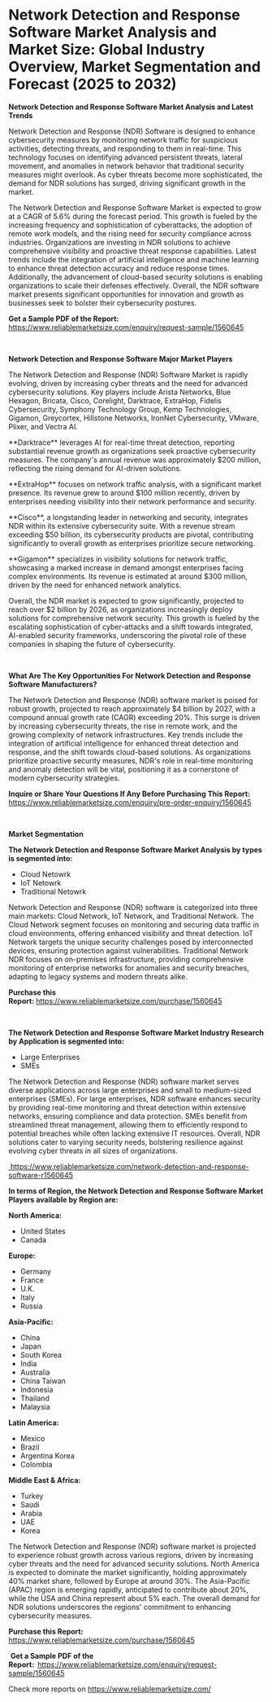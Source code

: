 <p><h1>Network Detection and Response Software Market Analysis and Market Size: Global Industry Overview, Market Segmentation and Forecast (2025 to 2032)</h1></p><p><strong>Network Detection and Response Software Market Analysis and Latest Trends</strong></p>
<p><p>Network Detection and Response (NDR) Software is designed to enhance cybersecurity measures by monitoring network traffic for suspicious activities, detecting threats, and responding to them in real-time. This technology focuses on identifying advanced persistent threats, lateral movement, and anomalies in network behavior that traditional security measures might overlook. As cyber threats become more sophisticated, the demand for NDR solutions has surged, driving significant growth in the market.</p><p>The Network Detection and Response Software Market is expected to grow at a CAGR of 5.6% during the forecast period. This growth is fueled by the increasing frequency and sophistication of cyberattacks, the adoption of remote work models, and the rising need for security compliance across industries. Organizations are investing in NDR solutions to achieve comprehensive visibility and proactive threat response capabilities. Latest trends include the integration of artificial intelligence and machine learning to enhance threat detection accuracy and reduce response times. Additionally, the advancement of cloud-based security solutions is enabling organizations to scale their defenses effectively. Overall, the NDR software market presents significant opportunities for innovation and growth as businesses seek to bolster their cybersecurity postures.</p></p>
<p><strong>Get a Sample PDF of the Report:&nbsp;</strong> <a href="https://www.reliablemarketsize.com/enquiry/request-sample/1560645?utm_campaign=2300&utm_medium=2&utm_source=Github&utm_content=ia&utm_term=11032025&utm_id=network-detection-and-response-software">https://www.reliablemarketsize.com/enquiry/request-sample/1560645</a></p>
<p>&nbsp;</p>
<p><strong>Network Detection and Response Software Major Market Players</strong></p>
<p><p>The Network Detection and Response (NDR) Software Market is rapidly evolving, driven by increasing cyber threats and the need for advanced cybersecurity solutions. Key players include Arista Networks, Blue Hexagon, Bricata, Cisco, Corelight, Darktrace, ExtraHop, Fidelis Cybersecurity, Symphony Technology Group, Kemp Technologies, Gigamon, Greycortex, Hillstone Networks, IronNet Cybersecurity, VMware, Plixer, and Vectra AI.</p><p>**Darktrace** leverages AI for real-time threat detection, reporting substantial revenue growth as organizations seek proactive cybersecurity measures. The company's annual revenue was approximately $200 million, reflecting the rising demand for AI-driven solutions.</p><p>**ExtraHop** focuses on network traffic analysis, with a significant market presence. Its revenue grew to around $100 million recently, driven by enterprises needing visibility into their network performance and security.</p><p>**Cisco**, a longstanding leader in networking and security, integrates NDR within its extensive cybersecurity suite. With a revenue stream exceeding $50 billion, its cybersecurity products are pivotal, contributing significantly to overall growth as enterprises prioritize secure networking.</p><p>**Gigamon** specializes in visibility solutions for network traffic, showcasing a marked increase in demand amongst enterprises facing complex environments. Its revenue is estimated at around $300 million, driven by the need for enhanced network analytics.</p><p>Overall, the NDR market is expected to grow significantly, projected to reach over $2 billion by 2026, as organizations increasingly deploy solutions for comprehensive network security. This growth is fueled by the escalating sophistication of cyber-attacks and a shift towards integrated, AI-enabled security frameworks, underscoring the pivotal role of these companies in shaping the future of cybersecurity.</p></p>
<p>&nbsp;</p>
<p><strong>What Are The Key Opportunities For Network Detection and Response Software Manufacturers?</strong></p>
<p><p>The Network Detection and Response (NDR) software market is poised for robust growth, projected to reach approximately $4 billion by 2027, with a compound annual growth rate (CAGR) exceeding 20%. This surge is driven by increasing cybersecurity threats, the rise in remote work, and the growing complexity of network infrastructures. Key trends include the integration of artificial intelligence for enhanced threat detection and response, and the shift towards cloud-based solutions. As organizations prioritize proactive security measures, NDR's role in real-time monitoring and anomaly detection will be vital, positioning it as a cornerstone of modern cybersecurity strategies.</p></p>
<p><strong>Inquire or Share Your Questions If Any Before Purchasing This Report:</strong> <a href="https://www.reliablemarketsize.com/enquiry/pre-order-enquiry/1560645?utm_campaign=2300&utm_medium=2&utm_source=Github&utm_content=ia&utm_term=11032025&utm_id=network-detection-and-response-software">https://www.reliablemarketsize.com/enquiry/pre-order-enquiry/1560645</a></p>
<p>&nbsp;</p>
<p><strong>Market Segmentation</strong></p>
<p><strong>The Network Detection and Response Software Market Analysis by types is segmented into:</strong></p>
<p><ul><li>Cloud Netowrk</li><li>IoT Netowrk</li><li>Traditional Netowrk</li></ul></p>
<p><p>Network Detection and Response (NDR) software is categorized into three main markets: Cloud Network, IoT Network, and Traditional Network. The Cloud Network segment focuses on monitoring and securing data traffic in cloud environments, offering enhanced visibility and threat detection. IoT Network targets the unique security challenges posed by interconnected devices, ensuring protection against vulnerabilities. Traditional Network NDR focuses on on-premises infrastructure, providing comprehensive monitoring of enterprise networks for anomalies and security breaches, adapting to legacy systems and modern threats alike.</p></p>
<p><strong>Purchase this Report:&nbsp;</strong><a href="https://www.reliablemarketsize.com/purchase/1560645?utm_campaign=2300&utm_medium=2&utm_source=Github&utm_content=ia&utm_term=11032025&utm_id=network-detection-and-response-software">https://www.reliablemarketsize.com/purchase/1560645</a></p>
<p>&nbsp;</p>
<p><strong>The Network Detection and Response Software Market Industry Research by Application is segmented into:</strong></p>
<p><ul><li>Large Enterprises</li><li>SMEs</li></ul></p>
<p><p>The Network Detection and Response (NDR) software market serves diverse applications across large enterprises and small to medium-sized enterprises (SMEs). For large enterprises, NDR software enhances security by providing real-time monitoring and threat detection within extensive networks, ensuring compliance and data protection. SMEs benefit from streamlined threat management, allowing them to efficiently respond to potential breaches while often lacking extensive IT resources. Overall, NDR solutions cater to varying security needs, bolstering resilience against evolving cyber threats in all sizes of organizations.</p></p>
<p><a href="https://www.reliablemarketsize.com/network-detection-and-response-software-r1560645?utm_campaign=2300&utm_medium=2&utm_source=Github&utm_content=ia&utm_term=11032025&utm_id=network-detection-and-response-software">&nbsp;https://www.reliablemarketsize.com/network-detection-and-response-software-r1560645</a></p>
<p><strong>In terms of Region, the Network Detection and Response Software Market Players available by Region are:</strong></p>
<p>
    <p> <strong> North America: </strong>
        <ul>
            <li>United States</li>
            <li>Canada</li>
        </ul>
        </p> 
    <p> <strong> Europe: </strong>
        <ul>
            <li>Germany</li>
            <li>France</li>
            <li>U.K.</li>
            <li>Italy</li>
            <li>Russia</li>
        </ul>
        </p> 
    <p> <strong> Asia-Pacific: </strong>
        <ul>
            <li>China</li>
            <li>Japan</li>
            <li>South Korea</li>
            <li>India</li>
            <li>Australia</li>
            <li>China Taiwan</li>
            <li>Indonesia</li>
            <li>Thailand</li>
            <li>Malaysia</li>
        </ul>
        </p> 
    <p> <strong> Latin America: </strong>
        <ul>
            <li>Mexico</li>
            <li>Brazil</li>
            <li>Argentina Korea</li>
            <li>Colombia</li>
        </ul>
        </p> 
    <p> <strong> Middle East & Africa: </strong>
        <ul>
            <li>Turkey</li>
            <li>Saudi</li>
            <li>Arabia</li>
            <li>UAE</li>
            <li>Korea</li>
        </ul>
    </p>
    </p>
<p><p>The Network Detection and Response (NDR) software market is projected to experience robust growth across various regions, driven by increasing cyber threats and the need for advanced security solutions. North America is expected to dominate the market significantly, holding approximately 40% market share, followed by Europe at around 30%. The Asia-Pacific (APAC) region is emerging rapidly, anticipated to contribute about 20%, while the USA and China represent about 5% each. The overall demand for NDR solutions underscores the regions' commitment to enhancing cybersecurity measures.</p></p>
<p><strong>Purchase this Report: </strong><a href="https://www.reliablemarketsize.com/purchase/1560645?utm_campaign=2300&utm_medium=2&utm_source=Github&utm_content=ia&utm_term=11032025&utm_id=network-detection-and-response-software">https://www.reliablemarketsize.com/purchase/1560645</a></p>
<p>&nbsp;<strong>Get a Sample PDF of the Report:&nbsp;&nbsp;</strong><a href="https://www.reliablemarketsize.com/enquiry/request-sample/1560645?utm_campaign=2300&utm_medium=2&utm_source=Github&utm_content=ia&utm_term=11032025&utm_id=network-detection-and-response-software">https://www.reliablemarketsize.com/enquiry/request-sample/1560645</a></p>
<p><strong></strong></p>
<p>Check more reports on <a href="https://www.reliablemarketsize.com/?utm_campaign=2300&utm_medium=2&utm_source=Github&utm_content=ia&utm_term=11032025&utm_id=network-detection-and-response-software">https://www.reliablemarketsize.com/</a></p>